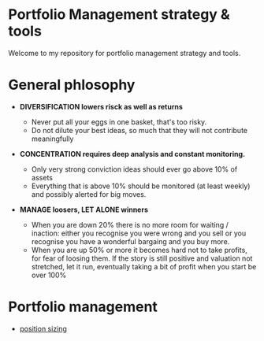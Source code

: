 # Portfolio Management strategy & tools
Welcome to my repository for portfolio management strategy and tools.

# General phlosophy
- **DIVERSIFICATION lowers risck as well as returns**
  - Never put all your eggs in one basket, that's too risky.
  - Do not dilute your best ideas, so much that they will not contribute meaningfully
  
- **CONCENTRATION requires deep analysis and constant monitoring.**
  - Only very strong conviction ideas should ever go above 10% of assets
  - Everything that is above 10% should be monitored (at least weekly) and possibly alerted for big moves.

- **MANAGE loosers, LET ALONE winners**
  - When you are down 20% there is no more room for waiting / inaction:
    either you recognise you were wrong and you sell
    or you recognise you have a wonderful bargaing and you buy more.
  - When you are up 50% or more it becomes hard not to take profits, for fear of loosing them.
    If the story is still positive and valuation not stretched, let it run, 
    eventually taking a bit of profit when you start be over 100%
    
# Portfolio management
- [position sizing](position-sizing.md)
